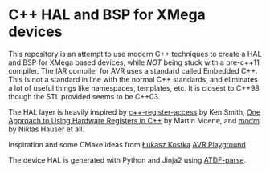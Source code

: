 # C++ HAL and BSP for XMega devices
This repository is an attempt to use modern C++ techniques to create a HAL and BSP for
XMega based devices, while _NOT_ being stuck with a pre-c++11 compiler. The IAR compiler for AVR
uses a standard called Embedded C++. This is not a standard in line with the normal C++ standards,
and eliminates a lot of useful things like namespaces, templates, etc. It is closest to C++98 though
the STL provided seems to be C++03.

The HAL layer is heavily inspired by [c++-register-access](https://yogiken.wordpress.com/2010/02/10/on-publishing/) by Ken Smith, 
[One Approach to Using Hardware Registers in C++](https://accu.org/index.php/journals/1606) by Martin Moene, 
and [modm](https://github.com/modm-io) by Niklas Hauser et all.

Inspiration and some CMake ideas from [Łukasz Kostka](https://github.com/luqasz) [AVR Playground](https://github.com/luqasz/avr.git)

The device HAL is generated with Python and Jinja2 using [ATDF-parse](https://github.com/CrustyAuklet/ATDF-parse).
